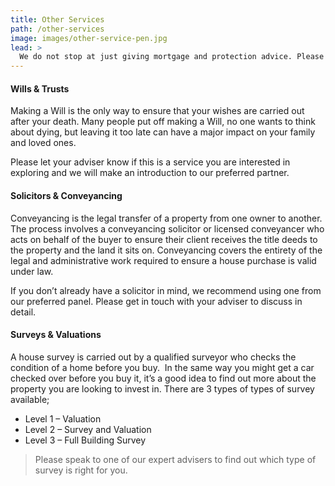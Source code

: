 ```yaml
---
title: Other Services
path: /other-services
image: images/other-service-pen.jpg
lead: >
  We do not stop at just giving mortgage and protection advice. Please see our other services listed below and feel free to get in touch.
---
```


#### Wills & Trusts

Making a Will is the only way to ensure that your wishes are carried out after your death.
​Many people put off making a Will, no one wants to think about dying, but leaving it too late can have a major impact
on your family and loved ones.

Please let your adviser know if this is a service you are interested in exploring and we will make an introduction
to our preferred partner.

#### Solicitors & Conveyancing

Conveyancing is the legal transfer of a property from one owner to another. The process involves a
conveyancing solicitor or licensed conveyancer who acts on behalf of the buyer to ensure their client receives the
title deeds to the property and the land it sits on. Conveyancing covers the entirety of the legal and administrative
work required to ensure a house purchase is valid under law.

If you don’t already have a solicitor in mind, we recommend using one from our preferred panel. Please get in touch
with your adviser to discuss in detail.

#### Surveys & Valuations

A house survey is carried out by a qualified surveyor who
checks the condition of a home before you buy.  In the same way you might get a car checked over before you buy it,
it’s a good idea to find out more about the property you are looking to invest in. There are 3 types of types of
survey available;

- Level 1 – Valuation
- Level 2 – Survey and Valuation
- Level 3 – Full Building Survey

> Please speak to one of our expert advisers to find out which type of survey is right for you.
